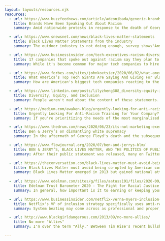 ```yaml
---
layout: layouts/resources.njk
resources:
  - url: https://www.buzzfeednews.com/article/adeonibada/generic-brands-george-floyd-protest-statement
    title: Brands Have Been Speaking Out About Racism
    summary: Amid nationwide protests in response to the death of George Floyd, brands of all sizes and across various industries have been putting out public statements about the ongoing protests and calling for justice.

  - url: https://www.snewsnet.com/news/black-lives-matter-statements
    title: Black Lives Matter Statements from the industry
    summary: The outdoor industry is not doing enough, survey shows"Anything. Everything. Something." In a recent SNEWS survey circulated around the outdoor industry, that was one participant's answer to the question, "What more would you like to see your company do in response to racial injustice?" It wasn't an isolated plea.

  - url: https://www.businessinsider.com/tech-executives-racism-diversity-black-lives-matter-protests-2020-6
    title: 17 companies that spoke out against racism say they plan to improve
    summary: While it's become common for major tech companies to hire diversity and inclusion executives, many startups don't make it a top priority early on, which can affect the way the company grows. Moving Beyond's Rae also said that companies should be publicly and explicitly detailing their plans to diversify company leadership and boards of directors, and focus on approaches grounded in data.

  - url: https://www.forbes.com/sites/johnkoetsier/2020/06/02/what-americas-top-tech-giants-are-saying-and-giving-for-blacklivesmatter/
    title: What America’s Top Tech Giants Are Saying And Giving For BlackLivesMatter
    summary: How are American's biggest tech companies reacting to the protests following George Floyd's murder? Here's a list of what they are saying and what they are doing. Facebook hasn't tweeted since May 21, but CEO Mark Zuckerberg wrote on the company's Facebook page yesterday saying that "We stand with the Black community - and all those working towards justice in honor of George Floyd, Breonna Taylor, Ahmaud Arbery and far too many others whose names will not be forgotten."

  - url: https://www.linkedin.com/posts/lilyzheng308_diversity-equity-inclusion-activity-6723985984331091970-2EJV/
    title: Diversity, Equity, and Inclusion
    summary: People weren't mad about the content of these statements. They simply distrusted the intentions and track record of the companies making them. Your company has been silent on virtually every social issue for as long as people can remember. Do you really think that people will be ready to ignore all of that to praise a bandwagon statement out of the blue? If your company falls in this category, values-based social media marketing or public statements on social issues should be the LAST thing you do.

  - url: https://medium.com/awaken-blog/urgently-looking-for-anti-racism-training-for-your-company-start-here-f4d2f7e97111
    title: Urgently Looking For Anti-Racism Training for Your Company? Start Here.
    summary: If you're prioritizing the needs of the most marginalized folks, then you might pay less attention to the discomfort of white people in the process of meeting Black people's needs. Too often, DEI workshops end up centering the needs of white people and their comfort, which end up causing further harm to the marginalized people in the room.DEI work's success is determined by marginalized people, not those in positions of power.

  - url: https://www.thedrum.com/news/2020/06/23/its-not-marketing-exercise-ben-jerry-s-dismantling-white-supremacy
    title: Ben & Jerry’s on dismantling white supremacy
    summary: In the aftermath of George Floyd's death and the subsequent global protests about systemic racism and police brutality against black people, Ben & Jerry's global head of activism explains how the brand is making a meaningful contribution to dismantling white supremacy and why it doesn't rely on agency partners to power its brand purpose.

  - url: https://www.flowjournal.org/2020/07/ben-and-jerrys-blm/
    title: BEN & JERRY’S, BLACK LIVES MATTER, AND THE POLITICS OF PUBLIC STATEMENTS
    summary: After their public statement was released, many on Twitter tweeted in support of Ben & Jerry's and vowed to support their business because they support the Black Live Matter movement. The public statements by Ben & Jerry's and others reflect the ways politics and social justice are integrating with public image in the digital age.

  - url: https://theconversation.com/black-lives-matter-must-avoid-being-co-opted-by-american-corporate-philanthropy-141927
    title: Black Lives Matter must avoid being co-opted by American corporate philanthropy
    summary: Black Lives Matter emerged in 2013 but gained national attention from 2016 as the effective face of the Movement for Black Lives. Alongside the Ford Foundation - which is a separate entity to the Ford Motor Company - the Black Lives Matter movement received major grants from Borealis Philanthropy and the Open Society Foundations.
  
  - url: https://www.edelman.com/sites/g/files/aatuss191/files/2020-09/2020%20Edelman%20Trust%20Barometer%20Special%20Report%20-%20Fight%20for%20Racial%20Justice.pdf
    title: Edelman Trust Barometer 2020 - The Fight for Racial Justice in America
    summary: In general, how important is it to earning or keeping your trust that corporations organizations or companies that engage in industrial and commercial activities, including producing and selling products and services -- do each of the following in response to systemic racism and racial injustice in this country.

  - url: https://www.businessinsider.com/netflix-verna-myers-inclusion-how-to-lead-dei-initiatives-training-2020-10
    title: Netflix's VP of inclusion strategy specifically uses anti-racist language to build equity in the workplace
    summary: System beating may come across as professional and proper, but it is really a strategy for coping with the denial, the resistance, the cultural incompetence, and "The fragility of white people," as Robin DiAngelos has termed it. Even the words diversity and inclusion were strategic ways to point to inequities in a less troublesome way so that people in groups that have been privileged by racism wouldn't be scared off from addressing the inexplicable imbalances in almost all areas of our society.

  - url: http://www.blackgirldangerous.com/2013/09/no-more-allies/
    title: No more "Allies"
    summary: I'm over the term "Ally." Between Tim Wise's recent bullshit, a recent visit to a college where some so-called allies don't even understand basic racism 101, and the constant cookie-seeking of people who just can't do the right thing unless they are sure they're gonna get some kind of credit for it, I'm done.
    
---
```

